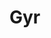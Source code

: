 <!---

Copyright 2016 Adam Beckmeyer

This file is part of Gyr.

Gyr is free software: you can redistribute it and/or modify
it under the terms of the GNU General Public License as published by
the Free Software Foundation, either version 3 of the License, or (at
your option) any later version.

Gyr is distributed in the hope that it will be useful, but
WITHOUT ANY WARRANTY; without even the implied warranty of
MERCHANTABILITY or FITNESS FOR A PARTICULAR PURPOSE.  See the GNU
General Public License for more details.

You should have received a copy of the GNU General Public License
along with Gyr. If not, see <http://www.gnu.org/licenses/>.  

--> 

# Gyr
